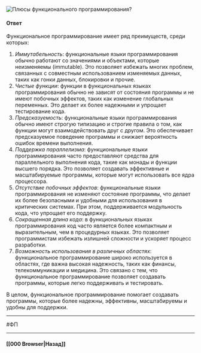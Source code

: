 ![Плюсы функционального программирования?](https://youtu.be/Sw4BlFLj2dg?t=247)

#### Ответ

Функциональное программирование имеет ряд преимуществ, среди которых:
1. *Иммутабельность*: функциональные языки программирования обычно работают со значениями и объектами, которые неизменяемы (immutable). Это позволяет избежать многих проблем, связанных с совместным использованием изменяемых данных, таких как гонки данных, блокировки и прочие.
2. *Чистые функции*: функции в функциональных языках программирования обычно не зависят от состояния программы и не имеют побочных эффектов, таких как изменение глобальных переменных. Это делает их более надежными и упрощает тестирование кода.
3. *Предсказуемость*: функциональные языки программирования обычно имеют строгую типизацию и строгие правила о том, как функции могут взаимодействовать друг с другом. Это обеспечивает предсказуемое поведение программы и снижает вероятность ошибок времени выполнения.
4. *Поддержка параллелизма*: функциональные языки программирования часто предоставляют средства для параллельного выполнения кода, такие как монады и функции высшего порядка. Это позволяет создавать эффективные и масштабируемые программы, которые могут использовать все ядра процессора.
5. *Отсутствие побочных эффектов*: функциональные языки программирования не изменяют состояние программы, что делает их более безопасными и удобными для использования в критических системах. При этом, поддерживается модульность кода, что упрощает его поддержку.
6. *Сокращенная длина кода*: в функциональных языках программирования код часто является более компактным и выразительным, чем в процедурных языках. Это позволяет программистам избежать излишней сложности и ускоряет процесс разработки.
7. *Возможность использования в различных областях*: функциональное программирование широко используется в областях, где важна высокая надежность, таких как финансы, телекоммуникации и медицина. Это связано с тем, что функциональное программирование позволяет создавать программы, которые легко поддерживать и тестировать.

В целом, функциональное программирование помогает создавать программы, которые более надежны, эффективны, масштабируемы и удобны для поддержки.

___
#ФП

___

#### [[000 Browser|Назад]]